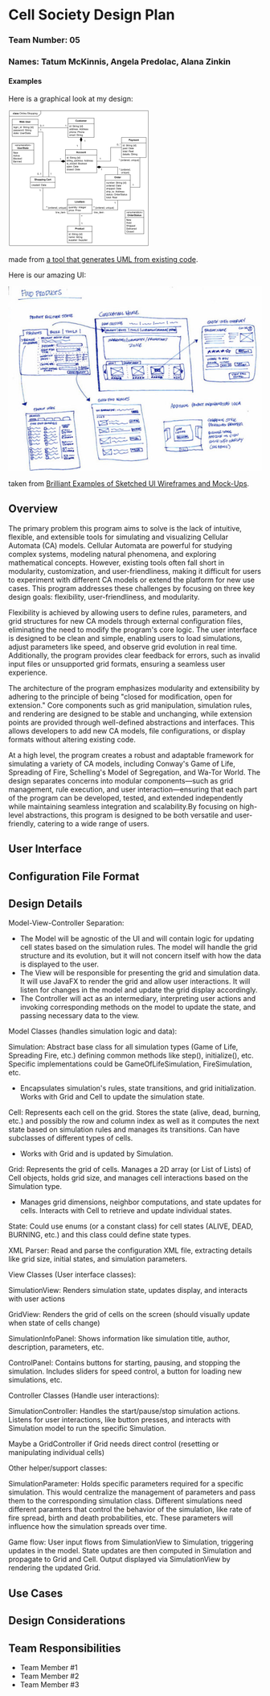 # Cell Society Design Plan

### Team Number: 05

### Names: Tatum McKinnis, Angela Predolac, Alana Zinkin

#### Examples

Here is a graphical look at my design:

![This is cool, too bad you can't see it](images/online-shopping-uml-example.png "An initial UI")

made from [a tool that generates UML from existing code](http://staruml.io/).

Here is our amazing UI:

![This is cool, too bad you can't see it](images/29-sketched-ui-wireframe.jpg "An alternate design")

taken from [Brilliant Examples of Sketched UI Wireframes and Mock-Ups](https://onextrapixel.com/40-brilliant-examples-of-sketched-ui-wireframes-and-mock-ups/).

## Overview

The primary problem this program aims to solve is the lack of intuitive, flexible, and extensible tools for simulating and visualizing Cellular Automata (CA) models. Cellular Automata are powerful for studying complex systems, modeling natural phenomena, and exploring mathematical concepts. However, existing tools often fall short in modularity, customization, and user-friendliness, making it difficult for users to experiment with different CA models or extend the platform for new use cases. This program addresses these challenges by focusing on three key design goals: flexibility, user-friendliness, and modularity.

Flexibility is achieved by allowing users to define rules, parameters, and grid structures for new CA models through external configuration files, eliminating the need to modify the program's core logic. The user interface is designed to be clean and simple, enabling users to load simulations, adjust parameters like speed, and observe grid evolution in real time. Additionally, the program provides clear feedback for errors, such as invalid input files or unsupported grid formats, ensuring a seamless user experience.

The architecture of the program emphasizes modularity and extensibility by adhering to the principle of being "closed for modification, open for extension." Core components such as grid manipulation, simulation rules, and rendering are designed to be stable and unchanging, while extension points are provided through well-defined abstractions and interfaces. This allows developers to add new CA models, file configurations, or display formats without altering existing code.

At a high level, the program creates a robust and adaptable framework for simulating a variety of CA models, including Conway's Game of Life, Spreading of Fire, Schelling's Model of Segregation, and Wa-Tor World. The design separates concerns into modular components—such as grid management, rule execution, and user interaction—ensuring that each part of the program can be developed, tested, and extended independently while maintaining seamless integration and scalability.By focusing on high-level abstractions, this program is designed to be both versatile and user-friendly, catering to a wide range of users.

## User Interface

## Configuration File Format

## Design Details

Model-View-Controller Separation:

* The Model will be agnostic of the UI and will contain logic for updating cell states based on the simulation rules. The model will handle the grid structure and its evolution, but it will not concern itself with how the data is displayed to the user.
* The View will be responsible for presenting the grid and simulation data. It will use JavaFX to render the grid and allow user interactions. It will listen for changes in the model and update the grid display accordingly.
* The Controller will act as an intermediary, interpreting user actions and invoking corresponding methods on the model to update the state, and passing necessary data to the view.

Model Classes (handles simulation logic and data):

Simulation: Abstract base class for all simulation types (Game of Life, Spreading Fire, etc.) defining common methods like step(), initialize(), etc. Specific implementations could be GameOfLifeSimulation, FireSimulation, etc.

- Encapsulates simulation's rules, state transitions, and grid initialization. Works with Grid and Cell to update the simulation state.

Cell: Represents each cell on the grid. Stores the state (alive, dead, burning, etc.) and possibly the row and column index as well as it computes the next state based on simulation rules and manages its transitions. Can have subclasses of different types of cells.

- Works with Grid and is updated by Simulation.

Grid: Represents the grid of cells. Manages a 2D array (or List of Lists) of Cell objects, holds grid size, and manages cell interactions based on the Simulation type.

- Manages grid dimensions, neighbor computations, and state updates for cells. Interacts with Cell to retrieve and update individual states.

State: Could use enums (or a constant class) for cell states (ALIVE, DEAD, BURNING, etc.) and this class could define state types.

XML Parser: Read and parse the configuration XML file, extracting details like grid size, initial states, and simulation parameters.

View Classes (User interface classes):

SimulationView: Renders simulation state, updates display, and interacts with user actions

GridView: Renders the grid of cells on the screen (should visually update when state of cells change)

SimulationInfoPanel: Shows information like simulation title, author, description, parameters, etc.

ControlPanel: Contains buttons for starting, pausing, and stopping the simulation. Includes sliders for speed control, a button for loading new simulations, etc.

Controller Classes (Handle user interactions):

SimulationController: Handles the start/pause/stop simulation actions. Listens for user interactions, like button presses, and interacts with Simulation model to run the specific Simulation.

Maybe a GridController if Grid needs direct control (resetting or manipulating individual cells)

Other helper/support classes:

SimulationParameter: Holds specific parameters required for a specific simulation. This would centralize the management of parameters and pass them to the corresponding simulation class. Different simulations need different paramters that control the behavior of the simulation, like rate of fire spread, birth and death probabilities, etc. These parameters will influence how the simulation spreads over time.

Game flow: User input flows from SimulationView to Simulation, triggering updates in the model. State updates are then computed in Simulation and propagate to Grid and Cell. Output displayed via SimulationView by rendering the updated Grid. 

## Use Cases

## Design Considerations

## Team Responsibilities

* Team Member #1
* Team Member #2
* Team Member #3
